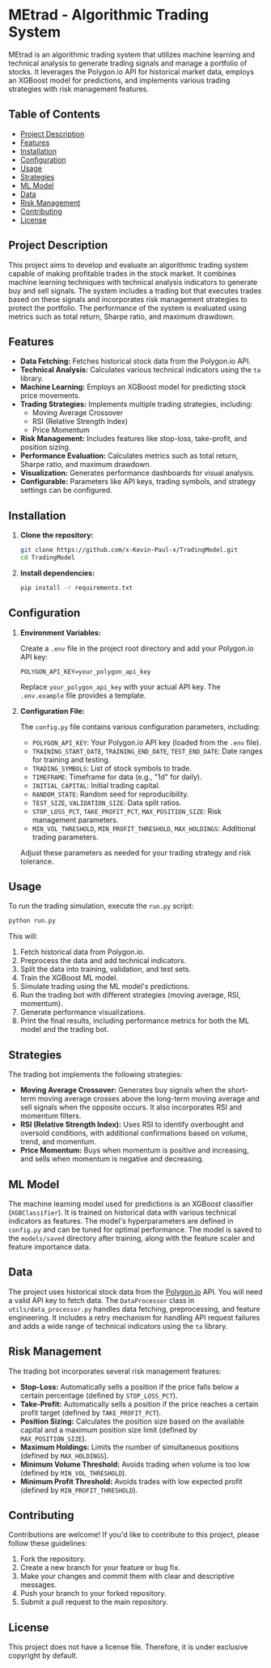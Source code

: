 # MEtrad - Algorithmic Trading System

MEtrad is an algorithmic trading system that utilizes machine learning and technical analysis to generate trading signals and manage a portfolio of stocks. It leverages the Polygon.io API for historical market data, employs an XGBoost model for predictions, and implements various trading strategies with risk management features.

## Table of Contents
- [Project Description](#project-description)
- [Features](#features)
- [Installation](#installation)
- [Configuration](#configuration)
- [Usage](#usage)
- [Strategies](#strategies)
- [ML Model](#ml-model)
- [Data](#data)
- [Risk Management](#risk-management)
- [Contributing](#contributing)
- [License](#license)

## Project Description
This project aims to develop and evaluate an algorithmic trading system capable of making profitable trades in the stock market. It combines machine learning techniques with technical analysis indicators to generate buy and sell signals. The system includes a trading bot that executes trades based on these signals and incorporates risk management strategies to protect the portfolio. The performance of the system is evaluated using metrics such as total return, Sharpe ratio, and maximum drawdown.

## Features

*   **Data Fetching:** Fetches historical stock data from the Polygon.io API.
*   **Technical Analysis:** Calculates various technical indicators using the `ta` library.
*   **Machine Learning:** Employs an XGBoost model for predicting stock price movements.
*   **Trading Strategies:** Implements multiple trading strategies, including:
    *   Moving Average Crossover
    *   RSI (Relative Strength Index)
    *   Price Momentum
*   **Risk Management:** Includes features like stop-loss, take-profit, and position sizing.
*   **Performance Evaluation:** Calculates metrics such as total return, Sharpe ratio, and maximum drawdown.
*   **Visualization:** Generates performance dashboards for visual analysis.
*   **Configurable:** Parameters like API keys, trading symbols, and strategy settings can be configured.

## Installation

1.  **Clone the repository:**

    ```bash
    git clone https://github.com/x-Kevin-Paul-x/TradingModel.git
    cd TradingModel
    ```

2.  **Install dependencies:**

    ```bash
    pip install -r requirements.txt
    ```

## Configuration

1.  **Environment Variables:**

    Create a `.env` file in the project root directory and add your Polygon.io API key:

    ```
    POLYGON_API_KEY=your_polygon_api_key
    ```
    Replace `your_polygon_api_key` with your actual API key. The `.env.example` file provides a template.

2.  **Configuration File:**

    The `config.py` file contains various configuration parameters, including:

    *   `POLYGON_API_KEY`: Your Polygon.io API key (loaded from the `.env` file).
    *   `TRAINING_START_DATE`, `TRAINING_END_DATE`, `TEST_END_DATE`: Date ranges for training and testing.
    *   `TRADING_SYMBOLS`: List of stock symbols to trade.
    *   `TIMEFRAME`: Timeframe for data (e.g., "1d" for daily).
    *   `INITIAL_CAPITAL`: Initial trading capital.
    *   `RANDOM_STATE`: Random seed for reproducibility.
    *   `TEST_SIZE`, `VALIDATION_SIZE`: Data split ratios.
    *   `STOP_LOSS_PCT`, `TAKE_PROFIT_PCT`, `MAX_POSITION_SIZE`: Risk management parameters.
    *   `MIN_VOL_THRESHOLD`, `MIN_PROFIT_THRESHOLD`, `MAX_HOLDINGS`: Additional trading parameters.

    Adjust these parameters as needed for your trading strategy and risk tolerance.

## Usage

To run the trading simulation, execute the `run.py` script:

```bash
python run.py
```

This will:

1.  Fetch historical data from Polygon.io.
2.  Preprocess the data and add technical indicators.
3.  Split the data into training, validation, and test sets.
4.  Train the XGBoost ML model.
5.  Simulate trading using the ML model's predictions.
6.  Run the trading bot with different strategies (moving average, RSI, momentum).
7.  Generate performance visualizations.
8.  Print the final results, including performance metrics for both the ML model and the trading bot.

## Strategies

The trading bot implements the following strategies:

*   **Moving Average Crossover:** Generates buy signals when the short-term moving average crosses above the long-term moving average and sell signals when the opposite occurs. It also incorporates RSI and momentum filters.
*   **RSI (Relative Strength Index):** Uses RSI to identify overbought and oversold conditions, with additional confirmations based on volume, trend, and momentum.
*   **Price Momentum:** Buys when momentum is positive and increasing, and sells when momentum is negative and decreasing.

## ML Model

The machine learning model used for predictions is an XGBoost classifier (`XGBClassifier`). It is trained on historical data with various technical indicators as features. The model's hyperparameters are defined in `config.py` and can be tuned for optimal performance. The model is saved to the `models/saved` directory after training, along with the feature scaler and feature importance data.

## Data

The project uses historical stock data from the [Polygon.io](https://polygon.io/) API. You will need a valid API key to fetch data. The `DataProcessor` class in `utils/data_processor.py` handles data fetching, preprocessing, and feature engineering. It includes a retry mechanism for handling API request failures and adds a wide range of technical indicators using the `ta` library.

## Risk Management

The trading bot incorporates several risk management features:

*   **Stop-Loss:** Automatically sells a position if the price falls below a certain percentage (defined by `STOP_LOSS_PCT`).
*   **Take-Profit:** Automatically sells a position if the price reaches a certain profit target (defined by `TAKE_PROFIT_PCT`).
*   **Position Sizing:** Calculates the position size based on the available capital and a maximum position size limit (defined by `MAX_POSITION_SIZE`).
* **Maximum Holdings:** Limits the number of simultaneous positions (defined by `MAX_HOLDINGS`).
* **Minimum Volume Threshold:** Avoids trading when volume is too low (defined by `MIN_VOL_THRESHOLD`).
* **Minimum Profit Threshold:** Avoids trades with low expected profit (defined by `MIN_PROFIT_THRESHOLD`).

## Contributing

Contributions are welcome! If you'd like to contribute to this project, please follow these guidelines:

1.  Fork the repository.
2.  Create a new branch for your feature or bug fix.
3.  Make your changes and commit them with clear and descriptive messages.
4.  Push your branch to your forked repository.
5.  Submit a pull request to the main repository.

## License

This project does not have a license file. Therefore, it is under exclusive copyright by default.
